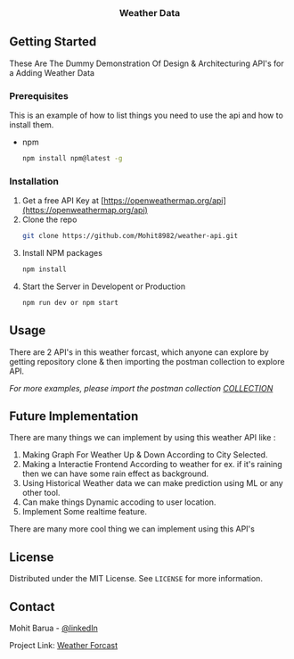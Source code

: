 
<!-- PROJECT LOGO -->
<br />
<p align="center">
 

<h3 align="center">Weather Data</h3>

<!-- GETTING STARTED -->
## Getting Started

These Are The Dummy Demonstration Of Design & Architecturing API's for a Adding Weather Data 

### Prerequisites

This is an example of how to list things you need to use the api and how to install them.
* npm
  ```sh
  npm install npm@latest -g
  ```

### Installation

1. Get a free API Key at [https://openweathermap.org/api](https://openweathermap.org/api)
2. Clone the repo
   ```sh
   git clone https://github.com/Mohit8982/weather-api.git
   ```
3. Install NPM packages
   ```sh
   npm install
   ```
4. Start the Server in Developent or Production
   ```sh
   npm run dev or npm start
   ```


<!-- USAGE EXAMPLES -->
## Usage

There are 2 API's in this weather forcast, which anyone can explore by getting repository clone & then 
importing the postman collection to explore API.

_For more examples, please import the postman collection [COLLECTION](https://github.com/Mohit8982/weather-api/tree/main/postman)_

<!-- USAGE EXAMPLES -->
## Future Implementation

There are many things we can implement by using this weather API like :
  
  1. Making Graph For Weather Up & Down According to City Selected.
  2. Making a Interactie Frontend According to weather for ex. if it's raining then we can have some rain effect as background.
  3. Using Historical Weather data we can make prediction using ML or any other tool.
  4. Can make things Dynamic accoding to user location.
  5. Implement Some realtime feature.
  
 There are many more cool thing we can implement using this API's

<!-- LICENSE -->
## License

Distributed under the MIT License. See `LICENSE` for more information.



<!-- CONTACT -->
## Contact

Mohit Barua - [@linkedIn](https://www.linkedin.com/in/mohit-barua-a46873b4/) 

Project Link: [Weather Forcast](https://github.com/Mohit8982/weather-api.git)


<!-- MARKDOWN LINKS & IMAGES -->
<!-- https://www.markdownguide.org/basic-syntax/#reference-style-links -->
[Express Js]: https://expressjs.com/
[Mongoose ODM]: https://mongoosejs.com/
[bryptjs]: https://www.npmjs.com/package/bcryptjs
[jsonwebtoken]: https://www.npmjs.com/package/jsonwebtoken
